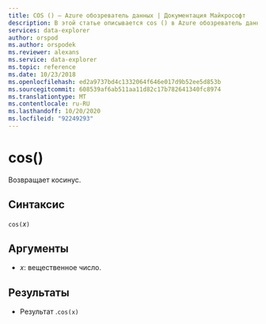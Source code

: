 ```yaml
---
title: COS () — Azure обозреватель данных | Документация Майкрософт
description: В этой статье описывается cos () в Azure обозреватель данных.
services: data-explorer
author: orspod
ms.author: orspodek
ms.reviewer: alexans
ms.service: data-explorer
ms.topic: reference
ms.date: 10/23/2018
ms.openlocfilehash: ed2a9737bd4c1332064f646e017d9b52ee5d853b
ms.sourcegitcommit: 608539af6ab511aa11d82c17b782641340fc8974
ms.translationtype: MT
ms.contentlocale: ru-RU
ms.lasthandoff: 10/20/2020
ms.locfileid: "92249293"
---
```

# <a name="cos"></a>cos()

Возвращает косинус.

## <a name="syntax"></a>Синтаксис

`cos(`*x*`)`

## <a name="arguments"></a>Аргументы

* *x*: вещественное число.

## <a name="returns"></a>Результаты

* Результат .`cos(x)`